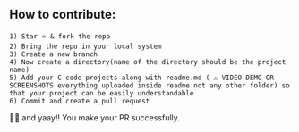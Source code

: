 ## How to contribute:

```
1) Star ⭐ & fork the repo
2) Bring the repo in your local system
3) Create a new branch 
4) Now create a directory(name of the directory should be the project name)
5) Add your C code projects along with readme.md ( ⚠️ VIDEO DEMO OR SCREENSHOTS everything uploaded inside readme not any other folder) so that your project can be easily understandable
6) Commit and create a pull request
```
🥳🥳 and yaay!! You make your PR successfully.<br>
